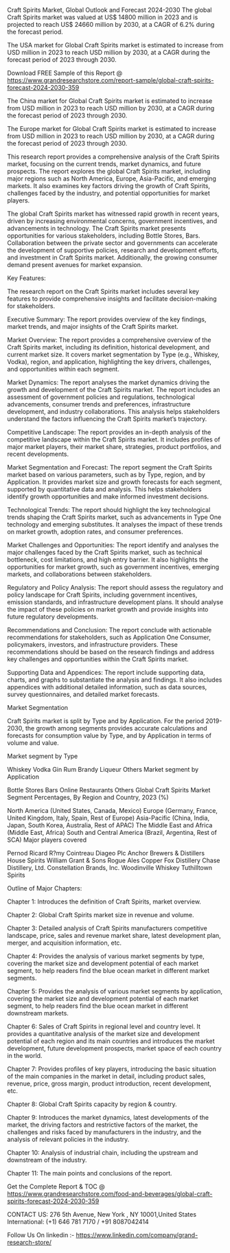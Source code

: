 Craft Spirits Market, Global Outlook and Forecast 2024-2030
The global Craft Spirits market was valued at US$ 14800 million in 2023 and is projected to reach US$ 24660 million by 2030, at a CAGR of 6.2% during the forecast period.

The USA market for Global Craft Spirits market is estimated to increase from USD million in 2023 to reach USD million by 2030, at a CAGR during the forecast period of 2023 through 2030.

Download FREE Sample of this Report @ https://www.grandresearchstore.com/report-sample/global-craft-spirits-forecast-2024-2030-359

The China market for Global Craft Spirits market is estimated to increase from USD million in 2023 to reach USD million by 2030, at a CAGR during the forecast period of 2023 through 2030.

The Europe market for Global Craft Spirits market is estimated to increase from USD million in 2023 to reach USD million by 2030, at a CAGR during the forecast period of 2023 through 2030.

This research report provides a comprehensive analysis of the Craft Spirits market, focusing on the current trends, market dynamics, and future prospects. The report explores the global Craft Spirits market, including major regions such as North America, Europe, Asia-Pacific, and emerging markets. It also examines key factors driving the growth of Craft Spirits, challenges faced by the industry, and potential opportunities for market players.

The global Craft Spirits market has witnessed rapid growth in recent years, driven by increasing environmental concerns, government incentives, and advancements in technology. The Craft Spirits market presents opportunities for various stakeholders, including Bottle Stores, Bars. Collaboration between the private sector and governments can accelerate the development of supportive policies, research and development efforts, and investment in Craft Spirits market. Additionally, the growing consumer demand present avenues for market expansion.

Key Features:

The research report on the Craft Spirits market includes several key features to provide comprehensive insights and facilitate decision-making for stakeholders.

Executive Summary: The report provides overview of the key findings, market trends, and major insights of the Craft Spirits market.

Market Overview: The report provides a comprehensive overview of the Craft Spirits market, including its definition, historical development, and current market size. It covers market segmentation by Type (e.g., Whiskey, Vodka), region, and application, highlighting the key drivers, challenges, and opportunities within each segment.

Market Dynamics: The report analyses the market dynamics driving the growth and development of the Craft Spirits market. The report includes an assessment of government policies and regulations, technological advancements, consumer trends and preferences, infrastructure development, and industry collaborations. This analysis helps stakeholders understand the factors influencing the Craft Spirits market’s trajectory.

Competitive Landscape: The report provides an in-depth analysis of the competitive landscape within the Craft Spirits market. It includes profiles of major market players, their market share, strategies, product portfolios, and recent developments.

Market Segmentation and Forecast: The report segment the Craft Spirits market based on various parameters, such as by Type, region, and by Application. It provides market size and growth forecasts for each segment, supported by quantitative data and analysis. This helps stakeholders identify growth opportunities and make informed investment decisions.

Technological Trends: The report should highlight the key technological trends shaping the Craft Spirits market, such as advancements in Type One technology and emerging substitutes. It analyses the impact of these trends on market growth, adoption rates, and consumer preferences.

Market Challenges and Opportunities: The report identify and analyses the major challenges faced by the Craft Spirits market, such as technical bottleneck, cost limitations, and high entry barrier. It also highlights the opportunities for market growth, such as government incentives, emerging markets, and collaborations between stakeholders.

Regulatory and Policy Analysis: The report should assess the regulatory and policy landscape for Craft Spirits, including government incentives, emission standards, and infrastructure development plans. It should analyse the impact of these policies on market growth and provide insights into future regulatory developments.

Recommendations and Conclusion: The report conclude with actionable recommendations for stakeholders, such as Application One Consumer, policymakers, investors, and infrastructure providers. These recommendations should be based on the research findings and address key challenges and opportunities within the Craft Spirits market.

Supporting Data and Appendices: The report include supporting data, charts, and graphs to substantiate the analysis and findings. It also includes appendices with additional detailed information, such as data sources, survey questionnaires, and detailed market forecasts.

Market Segmentation

Craft Spirits market is split by Type and by Application. For the period 2019-2030, the growth among segments provides accurate calculations and forecasts for consumption value by Type, and by Application in terms of volume and value.

Market segment by Type

Whiskey
Vodka
Gin
Rum
Brandy
Liqueur
Others
Market segment by Application

Bottle Stores
Bars
Online
Restaurants
Others
Global Craft Spirits Market Segment Percentages, By Region and Country, 2023 (%)

North America (United States, Canada, Mexico)
Europe (Germany, France, United Kingdom, Italy, Spain, Rest of Europe)
Asia-Pacific (China, India, Japan, South Korea, Australia, Rest of APAC)
The Middle East and Africa (Middle East, Africa)
South and Central America (Brazil, Argentina, Rest of SCA)
Major players covered

Pernod Ricard
R?my Cointreau
Diageo Plc
Anchor Brewers & Distillers
House Spirits
William Grant & Sons
Rogue Ales
Copper Fox Distillery
Chase Distillery, Ltd.
Constellation Brands, Inc.
Woodinville Whiskey
Tuthilltown Spirits

Outline of Major Chapters:

Chapter 1: Introduces the definition of Craft Spirits, market overview.

Chapter 2: Global Craft Spirits market size in revenue and volume.

Chapter 3: Detailed analysis of Craft Spirits manufacturers competitive landscape, price, sales and revenue market share, latest development plan, merger, and acquisition information, etc.

Chapter 4: Provides the analysis of various market segments by type, covering the market size and development potential of each market segment, to help readers find the blue ocean market in different market segments.

Chapter 5: Provides the analysis of various market segments by application, covering the market size and development potential of each market segment, to help readers find the blue ocean market in different downstream markets.

Chapter 6: Sales of Craft Spirits in regional level and country level. It provides a quantitative analysis of the market size and development potential of each region and its main countries and introduces the market development, future development prospects, market space of each country in the world.

Chapter 7: Provides profiles of key players, introducing the basic situation of the main companies in the market in detail, including product sales, revenue, price, gross margin, product introduction, recent development, etc.

Chapter 8: Global Craft Spirits capacity by region & country.

Chapter 9: Introduces the market dynamics, latest developments of the market, the driving factors and restrictive factors of the market, the challenges and risks faced by manufacturers in the industry, and the analysis of relevant policies in the industry.

Chapter 10: Analysis of industrial chain, including the upstream and downstream of the industry.

Chapter 11: The main points and conclusions of the report.

Get the Complete Report & TOC @ https://www.grandresearchstore.com/food-and-beverages/global-craft-spirits-forecast-2024-2030-359

CONTACT US:
276 5th Avenue, New York , NY 10001,United States
International: (+1) 646 781 7170 / +91 8087042414

Follow Us On linkedin :- https://www.linkedin.com/company/grand-research-store/
